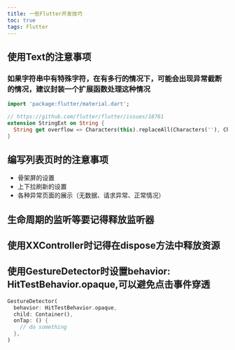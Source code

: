 ```yaml
---
title: 一些Flutter开发技巧
toc: true
tags: Flutter
---
```




## 使用Text的注意事项

### 如果字符串中有特殊字符，在有多行的情况下，可能会出现异常截断的情况，建议封装一个扩展函数处理这种情况

```dart
import 'package:flutter/material.dart';

// https://github.com/flutter/flutter/issues/18761
extension StringExt on String {
  String get overflow => Characters(this).replaceAll(Characters(''), Characters('\u{200B}')).toString();
}
```


## 编写列表页时的注意事项

- 骨架屏的设置
- 上下拉刷新的设置
- 各种异常页面的展示（无数据、请求异常、正常情况）


## 生命周期的监听等要记得释放监听器

## 使用XXController时记得在dispose方法中释放资源


## 使用GestureDetector时设置behavior: HitTestBehavior.opaque,可以避免点击事件穿透

```dart
GestureDetector(
  behavior: HitTestBehavior.opaque,
  child: Container(),
  onTap: () {
    // do something
  },
)
```

